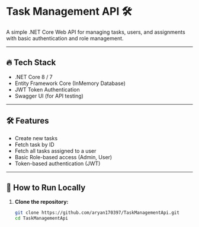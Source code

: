 # Task Management API 🛠️

A simple .NET Core Web API for managing tasks, users, and assignments with basic authentication and role management.

---

## 🔥 Tech Stack
- .NET Core 8 / 7
- Entity Framework Core (InMemory Database)
- JWT Token Authentication
- Swagger UI (for API testing)

---

## 🛠 Features
- Create new tasks
- Fetch task by ID
- Fetch all tasks assigned to a user
- Basic Role-based access (Admin, User)
- Token-based authentication (JWT)

---

## 🚀 How to Run Locally

1. **Clone the repository:**
   ```bash
   git clone https://github.com/aryan170397/TaskManagementApi.git
   cd TaskManagementApi
